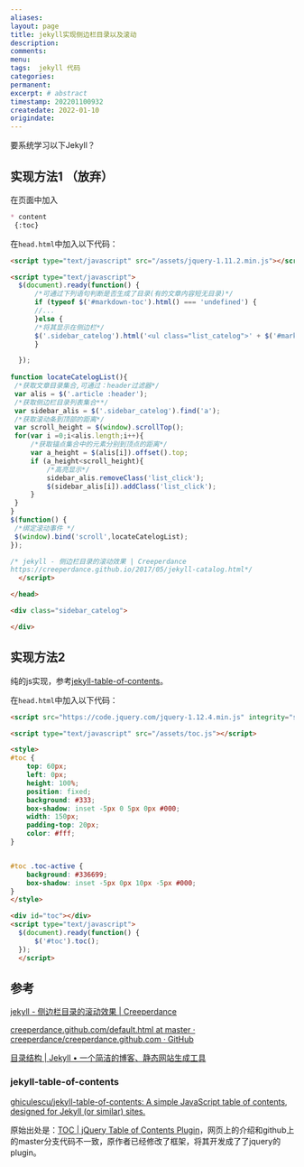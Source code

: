 ```yaml
---
aliases:
layout: page
title: jekyll实现侧边栏目录以及滚动
description:
comments:
menu:
tags:  jekyll 代码
categories:
permanent: 
excerpt: # abstract
timestamp: 202201100932
createdate: 2022-01-10
origindate: 
---
```


要系统学习以下Jekyll？

## 实现方法1 （放弃）
在页面中加入
```markdown
* content
 {:toc}

```

在`head.html`中加入以下代码：

```html
<script type="text/javascript" src="/assets/jquery-1.11.2.min.js"></script>

<script type="text/javascript">
  $(document).ready(function() {
      /*可通过下列语句判断是否生成了目录(有的文章内容短无目录)*/
      if (typeof $('#markdown-toc').html() === 'undefined') {
      //...	
      }else {
      /*将其显示在侧边栏*/
      $('.sidebar_catelog').html('<ul class="list_catelog">' + $('#markdown-toc').html() + '</ul>');
      }

  });
  
function locateCatelogList(){
 /*获取文章目录集合,可通过：header过滤器*/
 var alis = $('.article :header');
 /*获取侧边栏目录列表集合**/
 var sidebar_alis = $('.sidebar_catelog').find('a');
 /*获取滚动条到顶部的距离*/
 var scroll_height = $(window).scrollTop();
 for(var i =0;i<alis.length;i++){
     /*获取锚点集合中的元素分别到顶点的距离*/
     var a_height = $(alis[i]).offset().top;
     if (a_height<scroll_height){
         /*高亮显示*/
         sidebar_alis.removeClass('list_click');
         $(sidebar_alis[i]).addClass('list_click');
     }
 }
}
$(function() {
 /*绑定滚动事件 */ 
 $(window).bind('scroll',locateCatelogList); 
});

/* jekyll - 侧边栏目录的滚动效果 | Creeperdance
https://creeperdance.github.io/2017/05/jekyll-catalog.html*/
  </script>

</head>

<div class="sidebar_catelog">

</div>

```

## 实现方法2 

纯的js实现，参考[jekyll-table-of-contents](#jekyll-table-of-contents)。 

在`head.html`中加入以下代码：

```html
<script src="https://code.jquery.com/jquery-1.12.4.min.js" integrity="sha256-ZosEbRLbNQzLpnKIkEdrPv7lOy9C27hHQ+Xp8a4MxAQ=" crossorigin="anonymous"></script>

<script type="text/javascript" src="/assets/toc.js"></script>

<style>
#toc {
    top: 60px;
    left: 0px;
    height: 100%;
    position: fixed;
    background: #333;
    box-shadow: inset -5px 0 5px 0px #000;
    width: 150px;
    padding-top: 20px;
    color: #fff;
}


#toc .toc-active {
    background: #336699;
    box-shadow: inset -5px 0px 10px -5px #000;
}
</style>

<div id="toc"></div>
<script type="text/javascript">
  $(document).ready(function() {
      $('#toc').toc();
  });
  </script>
```


## 参考

[jekyll - 侧边栏目录的滚动效果 \| Creeperdance](https://creeperdance.github.io/2017/05/jekyll-catalog.html)

[creeperdance.github.com/default.html at master · creeperdance/creeperdance.github.com · GitHub](https://github.com/creeperdance/creeperdance.github.com/blob/master/_layouts/default.html)

[目录结构 \| Jekyll • 一个简洁的博客、静态网站生成工具](https://www.jekyll.com.cn/docs/structure/)

###  jekyll-table-of-contents
[ghiculescu/jekyll-table-of-contents: A simple JavaScript table of contents, designed for Jekyll (or similar) sites.](https://github.com/ghiculescu/jekyll-table-of-contents)

原始出处是：[TOC | jQuery Table of Contents Plugin](https://projects.jga.me/toc/#toc2)，网页上的介绍和github上的master分支代码不一致，原作者已经修改了框架，将其开发成了了jquery的plugin。